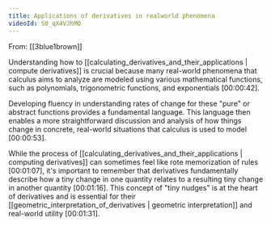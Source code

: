 ```yaml
---
title: Applications of derivatives in realworld phenomena
videoId: S0_qX4VJhMQ
---
```


From: [[3blue1brown]] <br/> 

Understanding how to [[calculating_derivatives_and_their_applications | compute derivatives]] is crucial because many real-world phenomena that calculus aims to analyze are modeled using various mathematical functions, such as polynomials, trigonometric functions, and exponentials <a class="yt-timestamp" data-t="00:00:42">[00:00:42]</a>.

Developing fluency in understanding rates of change for these "pure" or abstract functions provides a fundamental language. This language then enables a more straightforward discussion and analysis of how things change in concrete, real-world situations that calculus is used to model <a class="yt-timestamp" data-t="00:00:53">[00:00:53]</a>.

While the process of [[calculating_derivatives_and_their_applications | computing derivatives]] can sometimes feel like rote memorization of rules <a class="yt-timestamp" data-t="00:01:07">[00:01:07]</a>, it's important to remember that derivatives fundamentally describe how a tiny change in one quantity relates to a resulting tiny change in another quantity <a class="yt-timestamp" data-t="00:01:16">[00:01:16]</a>. This concept of "tiny nudges" is at the heart of derivatives and is essential for their [[geometric_interpretation_of_derivatives | geometric interpretation]] and real-world utility <a class="yt-timestamp" data-t="00:01:31">[00:01:31]</a>.
